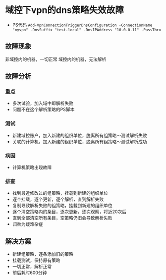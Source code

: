# 域控下vpn的dns策略失效故障
- PS代码
```Add-VpnConnectionTriggerDnsConfiguration -ConnectionName "myvpn" -DnsSuffix "test.local" -DnsIPAddress "10.0.0.11" -PassThru```

## 故障现象
非域控内的机器，一切正常
域控内的机器，无法解析

## 故障分析
### 重点
- 多次试验，加入域中即解析失败
- 问题不在这个解析策略的PS脚本

### 测试
- 新建域控账户，加入新建的组织单位，脱离所有组策略～测试解析失败
- 关联的计算机，加入新建的组织单位，脱离所有组策略～测试解析成功

### 病因
- 计算机策略出现故障

### 排查
- 找到最近修改过的组策略，挂载到新建的组织单位
- 逐个挂载，逐个更新，逐个解析，直到解析失败
- 复制导致解析失败的组策略，挂载到新建的组织单位
- 逐个清空策略内的条目，逐次更新，逐次观察，将近20次后
- 直到全部清空所有条目，空策略仍旧会导致解析失败
- 归咎为疑难杂症

## 解决方案
- 新建组策略，逐条添加旧的策略
- 挂载测试，保持原有策略
- 一切正常，解析正常
- 前后耗时600分钟